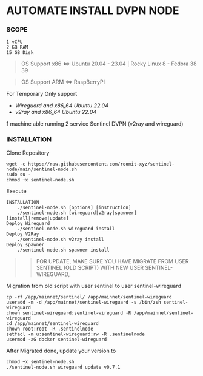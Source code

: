 # AUTOMATE INSTALL DVPN NODE


### SCOPE

```
1 vCPU
2 GB RAM
15 GB Disk
```

>OS Support x86 <=> Ubuntu 20.04 - 23.04 | Rocky Linux 8 - Fedora 38 39

>OS Support ARM <=> RaspBerryPI

For Temporary Only support 

- *Wireguard and x86_64 Ubuntu 22.04*
- *v2ray and x86_64 Ubuntu 22.04*

1 machine able running 2 service Sentinel DVPN (v2ray and wireguard)

### INSTALLATION

Clone Repository

```
wget -c https://raw.githubusercontent.com/roomit-xyz/sentinel-node/main/sentinel-node.sh
sudo su -
chmod +x sentinel-node.sh 
```

Execute
```
INSTALLATION
    ./sentinel-node.sh [options] [instruction]
    ./sentinel-node.sh [wireguard|v2ray|spawner] [install|remove|update]
Deploy Wireguard
    ./sentinel-node.sh wireguard install
Deploy V2Ray
    ./sentinel-node.sh v2ray install
Deploy spawner
    ./sentinel-node.sh spawner install
```
>> FOR UPDATE, MAKE SURE YOU HAVE MIGRATE FROM USER SENTINEL (OLD SCRIPT) WITH NEW USER SENTINEL-WIREGUARD,

Migration from old script with user sentinel to user sentinel-wireguard
```
cp -rf /app/mainnet/sentinel/ /app/mainnet/sentinel-wireguard
useradd -m -d /app/mainnet/sentinel-wireguard -s /bin/zsh sentinel-wireguard
chown sentinel-wireguard:sentinel-wireguard -R /app/mainnet/sentinel-wireguard
cd /app/mainnet/sentinel-wireguard
chown root:root -R .sentinelnode
setfacl -m u:sentinel-wireguard:rw -R .sentinelnode
usermod -aG docker sentinel-wireguard
```

After Migrated done, update your version to
```
chmod +x sentinel-node.sh 
./sentinel-node.sh wireguard update v0.7.1
```
